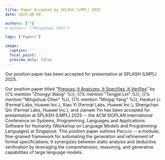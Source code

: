 ```yaml
---
title: Paper Accepted by SPLASH (LMPL) 2025
date: 2025-08-09

authors: [""]
# authors: ["Mingshuai Chen"]

tags: ["Papers"]

image:
  caption: ''
  focal_point: ''
  preview_only: false
---
```


Our position paper has been accepted for presentation at SPLASH (LMPL) 2025.

<!--more-->

Our position paper titled "[Preguss: It Analyzes, It Specifies, It Verifies](/publication/wang-lmpl2025/)" by {{% mention "Zhongyi Wang" %}}, {{% mention "Tengjie Lin" %}}, {{% mention "Mingshuai Chen" %}}, {{% mention "Mingqi Yang" %}}, Haokun Li (Fermat Labs, Huawei Inc.), Xiao Yi (Fermat Labs, Huawei Inc.), Shengchao Qin (Fermat Labs, Huawei Inc.), and Jianwei Yin has been accepted for presentation at SPLASH (LMPL) 2025 -- the ACM SIGPLAN International Conference on Systems, Programming, Languages and Applications: Software for Humanity (Workshop on Language Models and Programming Languages) at Singapore. This position paper outlines <span style="font-variant:small-caps;">Preguss</span> -- a modular, fine-grained framework for automating the generation and refinement of formal specifications; It synergizes between static analysis and deductive verification by leveraging the comprehension, reasoning, and generative capabilities of large language models.
